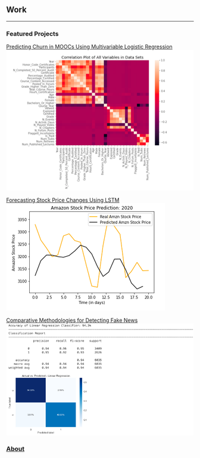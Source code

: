 ## Work

---

### Featured Projects

[Predicting Churn in MOOCs Using Multivariable Logistic Regression](/Zachlq/ZachQuinnDSCPortfolio/blob/master/Projects/Predicting_Churn_MOOC.ipynb)
<img src="images/Screen Shot 2021-01-17 at 6.12.36 PM.png?raw=true"/>

[Forecasting Stock Price Changes Using LSTM](/Zachlq/ZachQuinnDSCPortfolio/tree/master/Projects/Stock%20Market%20LSTM%20Notebooks) 
<img src="images/stock_amzn.jpg?raw=true"/>

[Comparative Methodologies for Detecting Fake News](/Zachlq/ZachQuinnDSCPortfolio/blob/master/Projects/Zach_Quinn_DSC_550_FinalProj.ipynb)
<img src="images/fake_news.jpg?raw=true"/>



### [About](/https://github.com/Zachlq/ZachQuinnDSCPortfolio/blob/master/About_Me.md)
